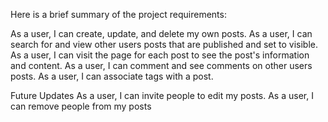 Here is a brief summary of the project requirements:

As a user, I can create, update, and delete my own posts.
As a user, I can search for and view other users posts that are published and set to visible.
As a user, I can visit the page for each post to see the post's information and content.
As a user, I can comment and see comments on other users posts.
As a user, I can associate tags with a post.

Future Updates
As a user, I can invite people to edit my posts.
As a user, I can remove people from my posts